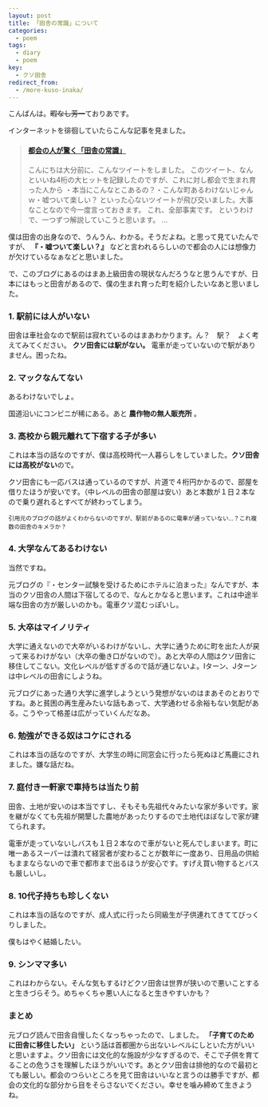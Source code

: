 ```yaml
---
layout: post
title: 「田舎の常識」について
categories:
  - poem
tags:
  - diary
  - poem
key:
  - クソ田舎
redirect_from:
  - /more-kuso-inaka/
---
```


こんばんは。~~暇なし芳一~~ておりあです。

インターネットを徘徊していたらこんな記事を見ました。

<blockquote class="embedly-card"><h4><a href="http://ishii53.jp/blog-entry-80.html">都会の人が驚く「田舎の常識」</a></h4><p>こんにちは大分前に、こんなツイートをしました。 このツイート、なんといいね4桁の大ヒットを記録したのですが、これに対し都会で生まれ育った人から ・本当にこんなとこあるの？・こんな町あるわけないじゃんｗ・嘘ついて楽しい？ といった心ないツイートが飛び交いました。大事なことなので今一度言っておきます。 これ、全部事実です。 というわけで、一つずつ解説していこうと思います。 ...</p></blockquote>
<script async src="//cdn.embedly.com/widgets/platform.js" charset="UTF-8"></script>

僕は田舎の出身なので、うんうん、わかる。そうだよね。と思って見ていたんですが、 **『・嘘ついて楽しい？』** などと言われるらしいので都会の人には想像力が欠けているなぁなどと思いました。

で、このブログにあるのはまあ上級田舎の現状なんだろうなと思うんですが、日本にはもっと田舎があるので、僕の生まれ育った町を紹介したいなあと思いました。

### 1. 駅前には人がいない

田舎は車社会なので駅前は寂れているのはまあわかります。ん？　駅？　よく考えてみてください。 **クソ田舎には駅がない。** 電車が走っていないので駅がありません。困ったね。

### 2. マックなんてない

あるわけないでしょ。

国道沿いにコンビニが稀にある。あと **農作物の無人販売所** 。

### 3. 高校から親元離れて下宿する子が多い

これは本当の話なのですが、僕は高校時代一人暮らしをしていました。**クソ田舎には高校がない**ので。

クソ田舎にも一応バスは通っているのですが、片道で４桁円かかるので、部屋を借りたほうが安いです。（中レベルの田舎の部屋は安い）あと本数が１日２本なので乗り遅れるとすべてが終わってしまう。

<small>引用元のブログの話がよくわからないのですが、駅前があるのに電車が通っていない…？これ複数の田舎のキメラか？</small>

### 4. 大学なんてあるわけない

当然ですね。

元ブログの『・センター試験を受けるためにホテルに泊まった』なんですが、本当のクソ田舎の人間は下宿してるので、なんとかなると思います。これは中途半端な田舎の方が厳しいのかも。電車クソ混むっぽいし。

### 5. 大卒はマイノリティ

大学に通えないので大卒がいるわけがないし、大学に通うために町を出た人が戻って来るわけがない（大卒の働き口がないので）。あと大卒の人間はクソ田舎に移住してこない。文化レベルが低すぎるので話が通じないよ。Iターン、Jターンは中レベルの田舎にしようね。

元ブログにあった通り大学に進学しようという発想がないのはまあそのとおりですね。あと貧困の再生産みたいな話もあって、大学通わせる余裕もない気配がある。こうやって格差は広がっていくんだなあ。

### 6. 勉強ができる奴はコケにされる

これは本当の話なのですが、大学生の時に同窓会に行ったら死ぬほど馬鹿にされました。嫌な話だね。

### 7. 庭付き一軒家で車持ちは当たり前

田舎、土地が安いのは本当ですし、そもそも先祖代々みたいな家が多いです。家を継がなくても先祖が開墾した農地があったりするので土地代ほぼなしで家が建てられます。

電車が走っていないしバスも１日２本なので車がないと死んでしまいます。町に唯一あるスーパーは潰れて経営者が変わることが数年に一度あり、日用品の供給もままならないので車で都市まで出るほうが安心です。すげえ買い物するとバスも厳しいし。

### 8. 10代子持ちも珍しくない

これは本当の話なのですが、成人式に行ったら同級生が子供連れてきててびっくりしました。

僕もはやく結婚したい。

### 9. シンママ多い

これはわからない。そんな気もするけどクソ田舎は世界が狭いので悪いことすると生きづらそう。めちゃくちゃ悪い人になると生きやすいかも？

### まとめ

元ブログ読んで田舎自慢したくなっちゃったので、しました。 **「子育てのために田舎に移住したい」** という話は首都圏から出ないレベルにしといた方がいいと思いますよ。クソ田舎には文化的な施設が少なすぎるので、そこで子供を育てることの危うさを理解したほうがいいです。あとクソ田舎は排他的なので最初とても厳しい。都会のつらいところを見て田舎はいいなと言うのは勝手ですが、都会の文化的な部分から目をそらさないでください。幸せを噛み締めて生きようね。
